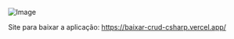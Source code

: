 ![Image](https://github.com/user-attachments/assets/aa48afde-6375-4f45-aadb-d99365b96f2e)

Site para baixar a aplicação: https://baixar-crud-csharp.vercel.app/
